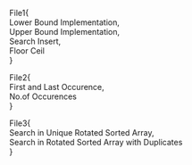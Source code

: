 File1{  
Lower Bound Implementation,  
Upper Bound Implementation,  
Search Insert,  
Floor Ceil  
}  

File2{  
First and Last Occurence,  
No.of Occurences  
}  

File3{  
Search in Unique Rotated Sorted Array,  
Search in Rotated Sorted Array with Duplicates  
}
